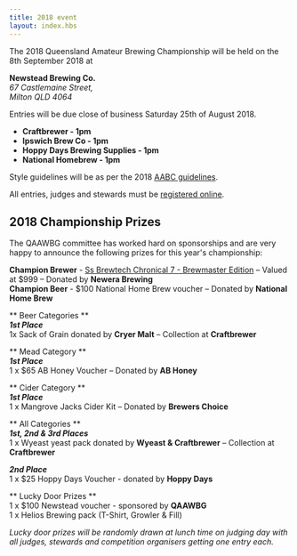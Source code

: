 ```yaml
---
title: 2018 event
layout: index.hbs
---
```


The 2018 Queensland Amateur Brewing Championship will be held on the 8th September 2018 at

**Newstead Brewing Co.**  
*67 Castlemaine Street,*  
*Milton QLD 4064*

Entries will be due close of business Saturday 25th of August 2018.  
* **Craftbrewer - 1pm**
* **Ipswich Brew Co - 1pm**
* **Hoppy Days Brewing Supplies - 1pm**
* **National Homebrew - 1pm**

Style guidelines will be as per the 2018 [AABC guidelines](http://aabc.org.au/docs/AABC2017StyleGuidelines.pdf).

All entries, judges and stewards must be [registered online](https://qldbeercomp.org/qabc18/).

## 2018 Championship Prizes

The QAAWBG committee has worked hard on sponsorships and are very happy to announce the following prizes for this year's championship:

**Champion Brewer** - [Ss Brewtech Chronical 7 - Brewmaster Edition](https://www.newerabrewing.com.au/ss-brewtech-chronical-7-fermenter-brewmaster-edition/) – Valued at $999  – Donated by **Newera Brewing**  
**Champion Beer** - $100 National Home Brew voucher – Donated by **National Home Brew**

** Beer Categories **  
***1st Place***  
1x Sack of Grain donated by **Cryer Malt** – Collection at **Craftbrewer**  

** Mead Category **  
***1st Place***  
1 x $65 AB Honey Voucher – Donated by **AB Honey**  

** Cider Category **  
***1st Place***  
1 x Mangrove Jacks Cider Kit – Donated by **Brewers Choice**  

** All Categories **  
***1st, 2nd & 3rd Places***  
1 x Wyeast yeast pack donated by **Wyeast & Craftbrewer** – Collection at **Craftbrewer**  

***2nd Place***  
1 x $25 Hoppy Days Voucher - donated by **Hoppy Days**  

** Lucky Door Prizes **  
1 x $100 Newstead voucher - sponsored by **QAAWBG**  
1 x Helios Brewing pack (T-Shirt, Growler & Fill)

_Lucky door prizes will be randomly drawn at lunch time on judging day with all judges, stewards and competition organisers getting one entry each._
